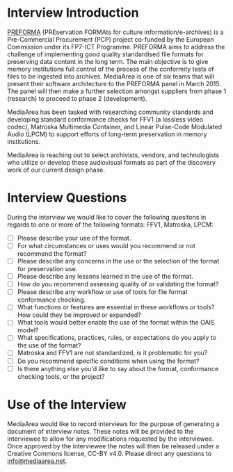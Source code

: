 # Interview Introduction

[PREFORMA](http://preforma-project.eu/) (PREservation FORMAts for culture information/e-archives) is a Pre-Commercial Procurement (PCP) project co-funded by the European Commission under its FP7-ICT Programme. PREFORMA aims to address the challenge of implementing good quality standardised file formats for preserving data content in the long term. The main objective is to give memory institutions full control of the process of the conformity tests of files to be ingested into archives. MediaArea is one of six teams that will present their software architecture to the PREFORMA panel in March 2015. The panel will then make a further selection amongst suppliers from phase 1 (research) to proceed to phase 2 (development).

MediaArea has been tasked with researching community standards and developing standard conformance checks for FFV1 (a lossless video codec), Matroska Multimedia Container, and Linear Pulse-Code Modulated Audio (LPCM) to support efforts of long-term preservation in memory institutions.

MediaArea is reaching out to select archivists, vendors, and technologists who utilize or develop these audiovisual formats as part of the discovery work of our current design phase.

# Interview Questions

During the interview we would like to cover the following quesitons in regards to one or more of the following formats: FFV1, Matroska, LPCM:

- [ ] Please describe your use of the format.
- [ ] For what circumstances or uses would you recommend or not recommend the format?
- [ ] Please describe any concerns in the use or the selection of the format for preservation use.
- [ ] Please describe any lessons learned in the use of the format.
- [ ] How do you recommend assessing quality of or validating the format?
- [ ] Please describe any workflow or use of tools for file format conformance checking.
- [ ] What functions or features are essential in these workflows or tools? How could they be improved or expanded?
- [ ] What tools would better enable the use of the format within the OAIS model?
- [ ] What specifications, practices, rules, or expectations do you apply to the use of the format?
- [ ] Matroska and FFV1 are not standardized, is it problematic for you?
- [ ] Do you recommend specific conditions when using the format?
- [ ] Is there anything else you'd like to say about the format, conformance checking tools, or the project?

# Use of the Interview

MediaArea would like to record interviews for the purpose of generating a document of interview notes. These notes will be provided to the interviewee to allow for any modifications requested by the interviewee. Once approved by the interviewee the notes will then be released under a Creative Commons license, CC-BY v4.0. Please direct any questions to info@mediaarea.net.
